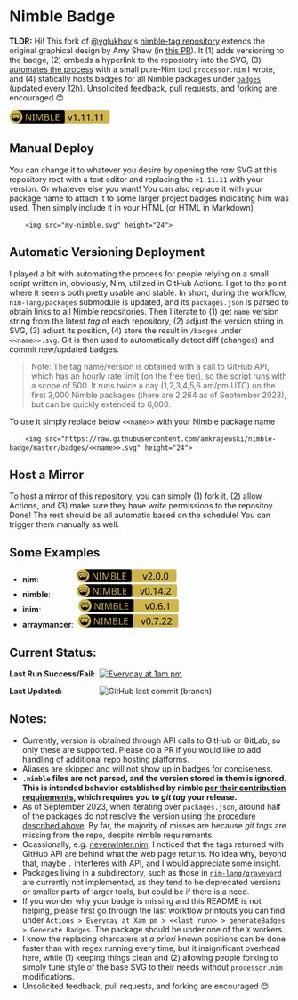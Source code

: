 # Nimble Badge

**TLDR:**
Hi! This fork of [@yglukhov](https://github.com/yglukhov)'s [nimble-tag repository](https://github.com/yglukhov/nimble-tag) extends the original graphical design by Amy Shaw (in [this PR](https://github.com/yglukhov/nimble-tag/pull/1)). It (1) adds versioning to the badge, (2) embeds a hyperlink to the reposiotry into the SVG, (3) [automates the process](#automatic-versioning-deployment) with a small pure-Nim tool `processor.nim` I wrote, and (4) statically hosts badges for all Nimble packages under [`badges`](https://github.com/amkrajewski/nimble-badge/tree/master/badges) (updated every 12h). Unsolicited feedback, pull requests, and forking are encouraged 😊

<img src="nimble.svg" height="24">

## Manual Deploy
You can change it to whatever you desire by opening the _raw_ SVG at this repository root with a text editor and replacing the `v1.11.11` with your version. Or whatever else you want! You can also replace it with your package name to attach it to some larger project badges indicating Nim was used. Then simply include it in your HTML (or HTML in Markdown)

        <img src="my-nimble.svg" height="24">


## Automatic Versioning Deployment
I played a bit with automating the process for people relying on a small script written in, obviously, Nim, utilized in GitHub Actions. I got to the point where it seems both pretty usable and stable. In short, during the workflow, `nim-lang/packages` submodule is updated, and its `packages.json` is parsed to obtain links to all Nimble repositories. Then I iterate to (1) get `name` version string from the latest _tag_ of each repository, (2) adjust the version string in SVG, (3) adjust its position, (4) store the result in `/badges` under `<<name>>.svg`. Git is then used to automatically detect diff (changes) and commit new/updated badges.

>Note: The tag name/version is obtained with a call to GitHub API, which has an hourly rate limit (on the free tier), so the script runs with a scope of 500. It runs twice a day (1,2,3,4,5,6 am/pm UTC) on the first 3,000 Nimble packages (there are 2,264 as of September 2023), but can be quickly extended to 6,000.

To use it simply replace below `<<name>>` with your Nimble package name

        <img src="https://raw.githubusercontent.com/amkrajewski/nimble-badge/master/badges/<<name>>.svg" height="24">

## Host a Mirror

To host a mirror of this repository, you can simply (1) fork it, (2) allow Actions, and (3) make sure they have _write_ permissions to the repositoy. Done! The rest should be all automatic based on the schedule! You can trigger them manually as well.

## Some Examples

- **nim**:&nbsp;&nbsp;&nbsp;&nbsp;&nbsp;&nbsp;&nbsp;&nbsp;&nbsp;&nbsp;&nbsp;&nbsp;&nbsp;&nbsp;&nbsp;&nbsp; <img src="https://raw.githubusercontent.com/amkrajewski/nimble-badge/master/badges/nim.svg" height="24">
- **nimble**: &nbsp;&nbsp;&nbsp;&nbsp;&nbsp;&nbsp;&nbsp;&nbsp;&nbsp;&nbsp;&nbsp;<img src="https://raw.githubusercontent.com/amkrajewski/nimble-badge/master/badges/nimble.svg" height="24">
- **inim**: &nbsp;&nbsp;&nbsp;&nbsp;&nbsp;&nbsp;&nbsp;&nbsp;&nbsp;&nbsp;&nbsp;&nbsp;&nbsp;&nbsp;&nbsp;&nbsp;<img src="https://raw.githubusercontent.com/amkrajewski/nimble-badge/master/badges/inim.svg" height="24">
- **arraymancer**:&nbsp; <img src="https://raw.githubusercontent.com/amkrajewski/nimble-badge/master/badges/arraymancer.svg" height="24">

## Current Status:

**Last Run Success/Fail:**&nbsp;&nbsp;[![Everyday at 1am pm](https://github.com/amkrajewski/nimble-badge/actions/workflows/first500.yml/badge.svg)](https://github.com/amkrajewski/nimble-badge/actions/workflows/first500.yml)

**Last Updated:**&nbsp;&nbsp;&nbsp;&nbsp;&nbsp;&nbsp;&nbsp;&nbsp;&nbsp;&nbsp;&nbsp;&nbsp;&nbsp;&nbsp;&nbsp;&nbsp;&nbsp;![GitHub last commit (branch)](https://img.shields.io/github/last-commit/amkrajewski/nimble-badge/master)


## Notes:

- Currently, version is obtained through API calls to GitHub or GitLab, so only these are supported. Please do a PR if you would like to add handling of additional repo hosting platforms.
- Aliases are skipped and will not show up in badges for conciseness.
- **`.nimble` files are not parsed, and the version stored in them is ignored. This is intended behavior established by nimble [per their contribution requirements](https://github.com/nim-lang/packages/#releasing-a-new-package-version), which requires you to _git tag_ your release.**
- As of September 2023, when iterating over `packages.json`, around half of the packages do not resolve the version using [the procedure described above](#automatic-versioning-deployment). By far, the majority of misses are because _git tags_ are missing from the repo, despite nimble requirements.
- Ocassionally, e.g. [neverwinter.nim](https://github.com/niv/neverwinter.nim), I noticed that the tags returned with GitHub API are behind what the web page returns. No idea why, beyond that, maybe `.` interferes with API, and I would appreciate some insight.
- Packages living in a subdirectory, such as those in [`nim-lang/graveyard`](https://github.com/nim-lang/graveyard) are currently not implemented, as they tend to be deprecated versions or smaller parts of larger tools, but could be if there is a need.
- If you wonder why your badge is missing and this README is not helping, please first go through the last workflow printouts you can find under `Actions > Everyday at Xam pm > <<last run>> > generateBadges > Generate Badges`. The package should be under one of the `X` workers.
- I know the replacing charcaters at _a priori_ known positions can be done faster than with regex running every time, but it insignificant overhead here, while (1) keeping things clean and (2) allowing people forking to simply tune style of the base SVG to their needs without `processor.nim` modifications.
- Unsolicited feedback, pull requests, and forking are encouraged 😊